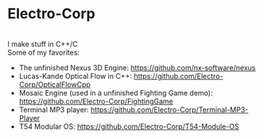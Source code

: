 # Electro-Corp
<br> I make stuff in C++/C <br>
Some of my favorites: <br>
* The unfinished Nexus 3D Engine: https://github.com/nx-software/nexus
* Lucas-Kande Optical Flow in C++: https://github.com/Electro-Corp/OpticalFlowCpp
* Mosaic Engine (used in a unfinished Fighting Game demo): https://github.com/Electro-Corp/FightingGame
* Terminal MP3 player: https://github.com/Electro-Corp/Terminal-MP3-Player
* T54 Modular OS: https://github.com/Electro-Corp/T54-Module-OS
<ln>
